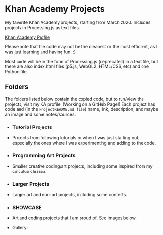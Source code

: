 # Khan Academy Projects
 My favorite Khan Academy projects, starting from March 2020. Includes projects in Processing.js as text files.

  [Khan Academy Profile](https://www.khanacademy.org/profile/kaid_861909786767545381407237/projects)

Please note that the code may not be the cleanest or the most efficient, as I was just learning and having fun. :)

Most code will be in the form of Processing.js (deprecated) in a text file, but there are also index.html files (p5.js, WebGL2, HTML/CSS, etc) and one Python file.


 ## Folders
  The folders listed below contain the copied code, but to run/view the projects, visit my KA profile. (Working on a GitHub Page!)
  Each project has code and (in the `ProjectREADME.md file`) name, link, description, and maybe an image and some notes/sources.

 - ### Tutorial Projects
 - Projects from following tutorials or when I was just starting out, especially the ones where I was experimenting and adding to the code.

 - ### Programming Art Projects
 - Smaller creative coding/art projects, including some inspired from my calculus classes.

 - ### Larger Projects
 - Larger art and non-art projects, including some contests.
 
 - ### SHOWCASE
 - Art and coding projects that I am proud of. See images below.
 - Gallery:

